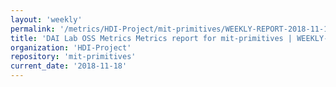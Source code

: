 ```yaml
---
layout: 'weekly'
permalink: '/metrics/HDI-Project/mit-primitives/WEEKLY-REPORT-2018-11-18'
title: 'DAI Lab OSS Metrics Metrics report for mit-primitives | WEEKLY-REPORT-2018-11-18'
organization: 'HDI-Project'
repository: 'mit-primitives'
current_date: '2018-11-18'
---
```

